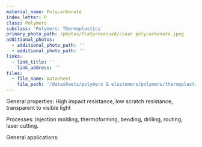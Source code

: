 ```yaml
---
material_name: Polycarbonate
index_letter: P
class: Polymers
subclass: 'Polymers: Thermoplastics'
primary_photo_path: /photos/flatprocessed/clear polycarbonate.jpeg
additional_photos:
  - additional_photo_path: ''
  - additional_photo_path: ''
links:
  - link_title: ''
    link_address: ''
files:
  - file_name: Datasheet
    file_path: '/datasheets/polymers & elastomers/polymers/thermoplastics/polycarbonate (pc).pdf'
---
```


General properties: High impact resistance, low scratch resistance, transparent to visible light

Processes: Injection molding, thermoforming, bending, drilling, routing, laser cutting.

General applications:&nbsp;